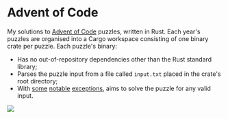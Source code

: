 # Advent of Code

My solutions to [Advent of Code](https://adventofcode.com/) puzzles, written in Rust.
Each year's puzzles are organised into a Cargo workspace consisting of one binary crate per puzzle.
Each puzzle's binary:
* Has no out-of-repository dependencies other than the Rust standard library;
* Parses the puzzle input from a file called `input.txt` placed in the crate's root directory;
* With [some](2018/puzzle19/src/main.rs) [notable](2018/puzzle21/src/main.rs) [exceptions](2019/puzzle25/src/main.rs), aims to solve the puzzle for any valid input.

![](https://colmbaston.uk/animation.gif)
